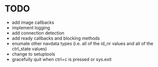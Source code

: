 TODO
====

- add image callbacks
- implement logging
- add connection detection
- add ready callbacks and blocking methods
- enumate other navdata types (i.e. all of the id\_nr values and all of the ctrl\_state values)
- change to setuptools
- gracefully quit when ctrl+c is pressed or sys.exit
